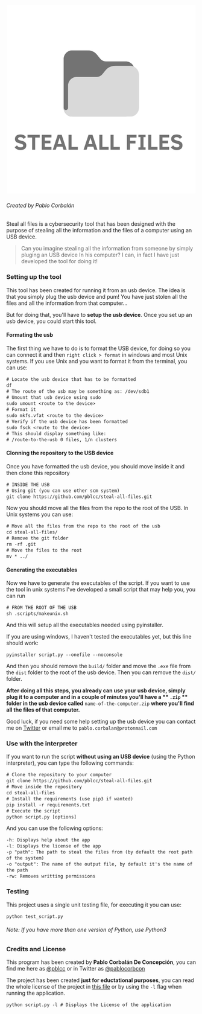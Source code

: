 <p align="center">
  <img src="img/logo.png" alt="Steal all files">
  <h6>Created by Pablo Corbalán</h6>
</p>

Steal all files is a cybersecurity tool that has been designed with the purpose of stealing all the information and the files of a computer using an USB device.

> Can you imagine stealing all the information from someone by simply pluging an USB device
> In his computer? I can, in fact I have just developed the tool for doing it!

### Setting up the tool
This tool has been created for running it from an usb device. The idea is that you simply plug the usb device and pum! You have just stolen all the files and all the information from that computer...

But for doing that, you'll have to **setup the usb device**. Once you set up an usb device, you could start this tool.
#### Formating the usb
The first thing we have to do is to format the USB device, for doing so you can connect it and then `right click > format` in windows and most Unix systems. If you use Unix and you want to format it from the terminal, you can use:
```shell
# Locate the usb device that has to be formatted
df
# The route of the usb may be something as: /dev/sdb1
# Umount that usb device using sudo
sudo umount <route to the device>
# Format it
sudo mkfs.vfat <route to the device>
# Verify if the usb device has been formatted
sudo fsck <route to the device>
# This should display something like:
# /route-to-the-usb 0 files, 1/n clusters
```
#### Clonning the repository to the USB device
Once you have formatted the usb device, you should move inside it and then clone this repository
```shell
# INSIDE THE USB
# Using git (you can use other scm system)
git clone https://github.com/pblcc/steal-all-files.git
```
Now you should move all the files from the repo to the root of the USB. In Unix systems you can use:
```
# Move all the files from the repo to the root of the usb
cd steal-all-files/
# Remove the git folder
rm -rf .git
# Move the files to the root
mv * ../
```
#### Generating the executables 
Now we have to generate the executables of the script. If you want to use the tool in unix systems I've developed a small script that may help you, you can run
```shell
# FROM THE ROOT OF THE USB
sh .scripts/makeunix.sh
```
And this will setup all the executables needed using pyinstaller.

If you are using windows, I haven't tested the executables yet, but this line should work:
```shell
pyinstaller script.py --onefile --noconsole
```
And then you should remove the `build/` folder and move the `.exe` file from the `dist` folder to the root of the usb device. Then you can remove the `dist/` folder.

**After doing all this steps, you already can use your usb device, simply plug it to a computer and in a couple of minutes you'll have a ** `.zip` ** folder in the usb device called** `name-of-the-computer.zip` **where you'll find all the files of that computer.**

Good luck, if you need some help setting up the usb device you can contact me on [Twitter](https://twitter.com/pablocorbcon) or email me to `pablo.corbalan@protonmail.com`

### Use with the interpreter
If you want to run the script **without using an USB device** (using the Python interpreter), you can type the following commands:
```shell
# Clone the repository to your computer
git clone https://github.com/pblcc/steal-all-files.git
# Move inside the repository
cd steal-all-files
# Install the requirements (use pip3 if wanted)
pip install -r requirements.txt
# Execute the script
python script.py [options]
```
And you can use the following options:
```
-h: Displays help about the app
-l: Displays the license of the app
-p "path": The path to steal the files from (by default the root path of the system)
-o "output": The name of the output file, by default it's the name of the path
-rw: Removes writting permissions
```
### Testing
This project uses a single unit testing file, for executing it you can use:
```shell
python test_script.py
```
###### Note: If you have more than one version of Python, use Python3
### Credits and License
This program has been created by **Pablo Corbalán De Concepción**, you can find me here as [@pblcc](https://github.com/pblcc) or in Twitter as [@pablocorbcon](https://twitter.com/pablocorbcon)

The project has been created **just for eductational purposes**, you can read the whole license of the project in [this file](LICENSE) or by using the `-l` flag when running the application.
```shell
python script.py -l # Displays the License of the application
``` 
